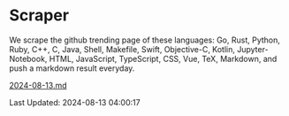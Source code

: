 # Scraper

We scrape the github trending page of these languages: Go, Rust, Python, Ruby, C++, C, Java, Shell, Makefile, Swift, Objective-C, Kotlin, Jupyter-Notebook, HTML, JavaScript, TypeScript, CSS, Vue, TeX, Markdown, and push a markdown result everyday.

[2024-08-13.md](https://github.com/yangwenmai/github-trending-backup/blob/master/2024-08-13.md)

Last Updated: 2024-08-13 04:00:17